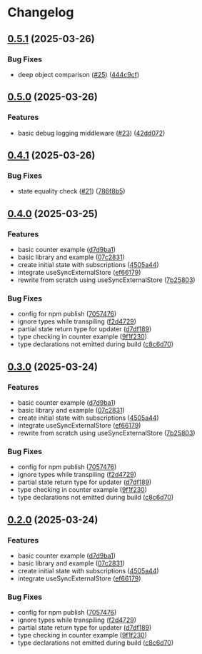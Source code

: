 # Changelog

## [0.5.1](https://github.com/rushdynamic/avastha/compare/v0.5.0...v0.5.1) (2025-03-26)


### Bug Fixes

* deep object comparison ([#25](https://github.com/rushdynamic/avastha/issues/25)) ([444c9cf](https://github.com/rushdynamic/avastha/commit/444c9cf7981d8271958df41699472f3de652e361))

## [0.5.0](https://github.com/rushdynamic/avastha/compare/v0.4.1...v0.5.0) (2025-03-26)


### Features

* basic debug logging middleware ([#23](https://github.com/rushdynamic/avastha/issues/23)) ([42dd072](https://github.com/rushdynamic/avastha/commit/42dd072e96e99fbb94e09ca91edb34b321c69b6b))

## [0.4.1](https://github.com/rushdynamic/avastha/compare/v0.4.0...v0.4.1) (2025-03-26)


### Bug Fixes

* state equality check ([#21](https://github.com/rushdynamic/avastha/issues/21)) ([786f8b5](https://github.com/rushdynamic/avastha/commit/786f8b550cd30ab0f35da3f20edda5ba03e23e0a))

## [0.4.0](https://github.com/rushdynamic/avastha/compare/avastha-v0.3.0...avastha-v0.4.0) (2025-03-25)


### Features

* basic counter example ([d7d9ba1](https://github.com/rushdynamic/avastha/commit/d7d9ba1ebcc759f377dde68a64a460fc85a4dd30))
* basic library and example ([07c2831](https://github.com/rushdynamic/avastha/commit/07c28310641b594141fa6dffbe7804de76361a2a))
* create initial state with subscriptions ([4505a44](https://github.com/rushdynamic/avastha/commit/4505a443a47758ca972b16600107f11409389524))
* integrate useSyncExternalStore ([ef66179](https://github.com/rushdynamic/avastha/commit/ef6617967c5758ef03393520fd608d7f378656e1))
* rewrite from scratch using useSyncExternalStore ([7b25803](https://github.com/rushdynamic/avastha/commit/7b258030f0db9ae861663162a5f4357ff969ac9c))


### Bug Fixes

* config for npm publish ([7057476](https://github.com/rushdynamic/avastha/commit/705747638ac40e1a6a417cca42809e883a795f7a))
* ignore types while transpiling ([f2d4729](https://github.com/rushdynamic/avastha/commit/f2d4729c8d8903e862bd1889064a44f5089b2977))
* partial state return type for updater ([d7df189](https://github.com/rushdynamic/avastha/commit/d7df18953465db4d03515fc6a4f2d76347d510e5))
* type checking in counter example ([9f1f230](https://github.com/rushdynamic/avastha/commit/9f1f2304d8638f24db3145d7db32979f324a0ce3))
* type declarations not emitted during build ([c8c6d70](https://github.com/rushdynamic/avastha/commit/c8c6d706f7852637d306aa5e4c2caaa19302c086))

## [0.3.0](https://github.com/rushdynamic/sqrrl/compare/sqrrl-v0.2.0...sqrrl-v0.3.0) (2025-03-24)


### Features

* basic counter example ([d7d9ba1](https://github.com/rushdynamic/sqrrl/commit/d7d9ba1ebcc759f377dde68a64a460fc85a4dd30))
* basic library and example ([07c2831](https://github.com/rushdynamic/sqrrl/commit/07c28310641b594141fa6dffbe7804de76361a2a))
* create initial state with subscriptions ([4505a44](https://github.com/rushdynamic/sqrrl/commit/4505a443a47758ca972b16600107f11409389524))
* integrate useSyncExternalStore ([ef66179](https://github.com/rushdynamic/sqrrl/commit/ef6617967c5758ef03393520fd608d7f378656e1))
* rewrite from scratch using useSyncExternalStore ([7b25803](https://github.com/rushdynamic/sqrrl/commit/7b258030f0db9ae861663162a5f4357ff969ac9c))


### Bug Fixes

* config for npm publish ([7057476](https://github.com/rushdynamic/sqrrl/commit/705747638ac40e1a6a417cca42809e883a795f7a))
* ignore types while transpiling ([f2d4729](https://github.com/rushdynamic/sqrrl/commit/f2d4729c8d8903e862bd1889064a44f5089b2977))
* partial state return type for updater ([d7df189](https://github.com/rushdynamic/sqrrl/commit/d7df18953465db4d03515fc6a4f2d76347d510e5))
* type checking in counter example ([9f1f230](https://github.com/rushdynamic/sqrrl/commit/9f1f2304d8638f24db3145d7db32979f324a0ce3))
* type declarations not emitted during build ([c8c6d70](https://github.com/rushdynamic/sqrrl/commit/c8c6d706f7852637d306aa5e4c2caaa19302c086))

## [0.2.0](https://github.com/rushdynamic/sqrrl/compare/sqrrl-v0.1.0...sqrrl-v0.2.0) (2025-03-24)


### Features

* basic counter example ([d7d9ba1](https://github.com/rushdynamic/sqrrl/commit/d7d9ba1ebcc759f377dde68a64a460fc85a4dd30))
* basic library and example ([07c2831](https://github.com/rushdynamic/sqrrl/commit/07c28310641b594141fa6dffbe7804de76361a2a))
* create initial state with subscriptions ([4505a44](https://github.com/rushdynamic/sqrrl/commit/4505a443a47758ca972b16600107f11409389524))
* integrate useSyncExternalStore ([ef66179](https://github.com/rushdynamic/sqrrl/commit/ef6617967c5758ef03393520fd608d7f378656e1))


### Bug Fixes

* config for npm publish ([7057476](https://github.com/rushdynamic/sqrrl/commit/705747638ac40e1a6a417cca42809e883a795f7a))
* ignore types while transpiling ([f2d4729](https://github.com/rushdynamic/sqrrl/commit/f2d4729c8d8903e862bd1889064a44f5089b2977))
* partial state return type for updater ([d7df189](https://github.com/rushdynamic/sqrrl/commit/d7df18953465db4d03515fc6a4f2d76347d510e5))
* type checking in counter example ([9f1f230](https://github.com/rushdynamic/sqrrl/commit/9f1f2304d8638f24db3145d7db32979f324a0ce3))
* type declarations not emitted during build ([c8c6d70](https://github.com/rushdynamic/sqrrl/commit/c8c6d706f7852637d306aa5e4c2caaa19302c086))

